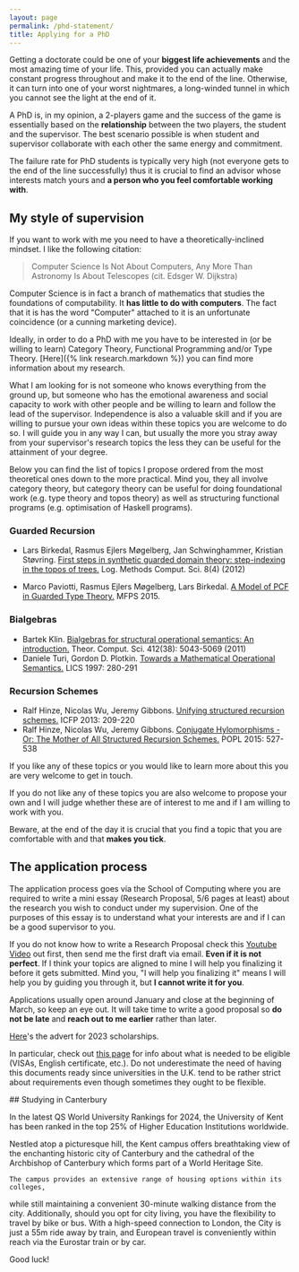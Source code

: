```yaml
---
layout: page
permalink: /phd-statement/
title: Applying for a PhD
---
```

Getting a doctorate could be one of your **biggest life achievements** and the
most amazing time of your life. This, provided you can actually make constant
progress throughout and make it to the end of the line. Otherwise, it can turn
into one of your worst nightmares, a long-winded tunnel in which you cannot see
the light at the end of it. 

A PhD is, in my opinion, a 2-players game and the success of the game is
essentially based on the **relationship** between the two players, the student
and the supervisor. The best scenario possible is when student and supervisor
collaborate with each other the same energy and commitment.

The failure rate for PhD students is typically very high (not everyone gets
to the end of the line successfully) thus it is crucial to find an advisor
whose interests match yours and **a person who you feel comfortable working
with**. 

## My style of supervision
If you want to work with me you need to have a theoretically-inclined mindset. I
like the following citation: 

> Computer Science Is Not About Computers, Any More Than Astronomy Is About Telescopes (cit. Edsger W. Dijkstra)

Computer Science is in fact a branch of mathematics that studies the foundations
of computability. It **has little to do with computers**. The fact that it is
has the word "Computer" attached to it is an unfortunate coincidence (or a
cunning marketing device). 

Ideally, in order to do a PhD with me you have to be interested in (or be
willing to learn) Category Theory, Functional Programming and/or Type Theory.
[Here]({% link research.markdown %}) you can find more information about my
research.

What I am looking for is not someone who knows everything from the ground up,
but someone who has the emotional awareness and social capacity to work with
other people
and be willing to learn and follow the lead of the supervisor. Independence is also a valuable skill and if you are willing to pursue your own ideas within these topics you are welcome to do so. I will guide you in any way I can, but usually the more you stray away from your supervisor's research topics the less they can be useful for the attainment of your degree.  

Below you can find the list of topics I propose ordered from the most
theoretical ones down to the more practical. Mind you, they all involve category
theory, but category theory can be useful for doing foundational work (e.g. type
theory and topos theory) as well as structuring functional programs (e.g.
optimisation of Haskell programs).

### Guarded Recursion 

- Lars Birkedal, Rasmus Ejlers Møgelberg, Jan Schwinghammer, Kristian Støvring. [First steps in synthetic guarded domain theory: step-indexing in the topos of trees.](https://arxiv.org/abs/1208.3596) Log. Methods Comput. Sci. 8(4) (2012)

- Marco Paviotti, Rasmus Ejlers Møgelberg, Lars Birkedal. [A Model of PCF in Guarded Type Theory.](http://www.itu.dk/people/mogel/papers/PCF-mfps2015.pdf) MFPS 2015.

### Bialgebras 

- Bartek Klin. [Bialgebras for structural operational semantics: An introduction.](https://www.sciencedirect.com/science/article/pii/S0304397511002532) Theor. Comput. Sci. 412(38): 5043-5069 (2011)
- Daniele Turi, Gordon D. Plotkin. [Towards a Mathematical Operational Semantics.](https://homepages.inf.ed.ac.uk/gdp/publications/Math_Op_Sem.pdf) LICS 1997: 280-291

### Recursion Schemes 

- Ralf Hinze, Nicolas Wu, Jeremy Gibbons. [Unifying structured recursion schemes.](https://research-information.bris.ac.uk/ws/portalfiles/portal/65842535/Nicolas_Wu_Unifying_Structured_Recursion_Schemes.pdf) ICFP 2013: 209-220
- Ralf Hinze, Nicolas Wu, Jeremy Gibbons. [Conjugate Hylomorphisms - Or: The Mother of All Structured Recursion Schemes.](https://dl.acm.org/doi/10.1145/2775051.2676989) POPL 2015: 527-538

If you like any of these topics or you would like to learn more about this you
are very welcome to get in touch. 

If you do not like any of these topics you are also welcome to propose your own
and I will judge whether these are of interest to me and if I am willing to work
with you. 

Beware, at the end of the day it is crucial that you find a topic that you are
comfortable with and that **makes you tick**. 

## The application process
The application process goes via the School of Computing where you are required
to write a mini essay (Research Proposal, 5/6 pages at least) about the research
you wish to conduct under my supervision. One of the purposes of this essay is
to understand what your interests are and if I can be a good supervisor to you.

If you do not know how to write a Research Proposal check this [Youtube
Video](https://www.youtube.com/watch?v=s5nLdm4Dt-0) out first, then send me the
first draft via email. **Even if it is not perfect**. If I think your topics are
aligned to mine I will help you finalizing it before it gets submitted.  Mind
you, "I will help you finalizing it" means I will help you by guiding you
through it, but **I cannot write it for you**. 

Applications usually open around January and close at the beginning of March, so
keep an eye out. It will take time to write a good proposal so **do not be
late** and **reach out to me earlier** rather than later. 

[Here](/assets/phd-advert-2023.txt)'s the advert for 2023 scholarships. 

In particular, check out [this
page](https://www.kent.ac.uk/courses/postgraduate/283/computer-science) for info
about what is needed to be eligible (VISAs, English certificate, etc.). Do not
underestimate the need of having this documents ready since universities in the
U.K. tend to be rather strict about requirements even though sometimes they
ought to be flexible. 

## Studying in Canterbury

In the latest QS World University Rankings for 2024, the University of Kent has
been ranked in the top 25% of Higher Education Institutions worldwide.

Nestled atop a picturesque hill, the Kent campus offers breathtaking view of the
enchanting historic city of Canterbury and the cathedral of the Archbishop of
Canterbury which forms part of a World Heritage Site. 

    The campus provides an extensive range of housing options within its colleges,
while still maintaining a convenient 30-minute walking distance from the city.
Additionally, should you opt for city living, you have the flexibility to travel
by bike or bus. With a high-speed connection to London, the City is just a 55m
ride away by train, and European travel is conveniently within reach via the
Eurostar train or by car.

Good luck! 
